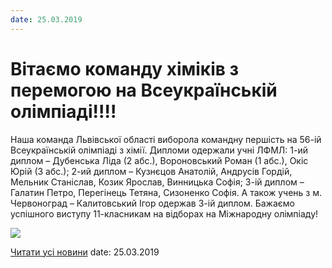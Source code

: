 ```yaml
---
date: 25.03.2019
---
```

# Вітаємо команду хіміків з перемогою на Всеукраїнській олімпіаді!!!!

Наша команда Львівської області виборола командну першість на 56-ій Всеукраїнській олімпіаді з хімії. Дипломи одержали учні ЛФМЛ: 1-ий диплом – Дубенська Ліда (2 абс.), Вороновський Роман (1 абс.), Окіс Юрій (3 абс.); 2-ий диплом – Кузнєцов Анатолій, Андрусів Гордій, Мельник Станіслав, Козик Ярослав, Винницька Софія; 3-ій диплом – Галатин Петро, Перегінець Тетяна, Сизоненко Софія. А також учень з м. Червоноград – Калитовський Ігор одержав 3-ій диплом. Бажаємо успішного виступу 11-класникам на відборах на Міжнародну олімпіаду!

![](/images/blog/вітаємо-команду-хіміків-з-перемогою-на-всеукраїнській/chim2019.jpg)

[Читати усі новини](/news)
date: 25.03.2019
